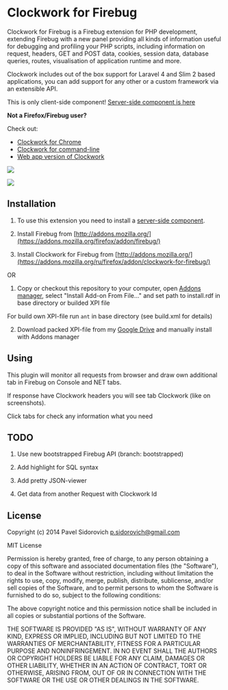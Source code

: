 Clockwork for Firebug
=====================

Clockwork for Firebug is a Firebug extension for PHP development, extending Firebug with a new panel providing all kinds of information useful for debugging and profiling your PHP scripts, including information on request, headers, GET and POST data, cookies, session data, database queries, routes, visualisation of application runtime and more.

Clockwork includes out of the box support for Laravel 4 and Slim 2 based applications, you can add support for any other or a custom framework via an extensible API.

This is only client-side component!
[Server-side component is here](http://github.com/itsgoingd/clockwork)

**Not a Firefox/Firebug user?**

Check out:

- [Clockwork for Chrome](https://github.com/itsgoingd/clockwork-chrome)
- [Clockwork for command-line](https://github.com/ptrofimov/clockwork-cli)
- [Web app version of Clockwork](http://github.com/itsgoingd/clockwork-web)

![](http://s30.postimg.org/hh9qav7kx/clockwork_firebug_timeline.png)

![](http://s30.postimg.org/wjcbaowf5/clockwork_firebug_log.png)

## Installation

1. To use this extension you need to install a [server-side component](http://github.com/itsgoingd/clockwork).

2. Install Firebug from [http://addons.mozilla.org/](https://addons.mozilla.org/firefox/addon/firebug/)

3. Install Clockwork for Firebug from [http://addons.mozilla.org/](https://addons.mozilla.org/ru/firefox/addon/clockwork-for-firebug/)

OR

1. Copy or checkout this repository to your computer, open [Addons manager](about:addons), select "Install Add-on From File..." and set path to install.rdf in base directory or builded XPI file

For build own XPI-file run ```ant``` in base directory (see build.xml for details)

2. Download packed XPI-file from my [Google Drive](https://drive.google.com/file/d/0B0oH5QtMFjKKRGdQNXZ4eWwtQ1k/view?usp=sharing) and manually install with Addons manager

## Using

This plugin will monitor all requests from browser and draw own additional tab in Firebug on Console and NET tabs.
  
If response have Clockwork headers you will see tab Clockwork (like on screenshots).

Click tabs for check any information what you need

## TODO

1. Use new bootstrapped Firebug API (branch: bootstrapped)

2. Add highlight for SQL syntax
 
3. Add pretty JSON-viewer

4. Get data from another Request with Clockwork Id

## License

Copyright (c) 2014 Pavel Sidorovich <p.sidorovich@gmail.com>

MIT License

Permission is hereby granted, free of charge, to any person obtaining
a copy of this software and associated documentation files (the
"Software"), to deal in the Software without restriction, including
without limitation the rights to use, copy, modify, merge, publish,
distribute, sublicense, and/or sell copies of the Software, and to
permit persons to whom the Software is furnished to do so, subject to
the following conditions:

The above copyright notice and this permission notice shall be
included in all copies or substantial portions of the Software.

THE SOFTWARE IS PROVIDED "AS IS", WITHOUT WARRANTY OF ANY KIND,
EXPRESS OR IMPLIED, INCLUDING BUT NOT LIMITED TO THE WARRANTIES OF
MERCHANTABILITY, FITNESS FOR A PARTICULAR PURPOSE AND
NONINFRINGEMENT. IN NO EVENT SHALL THE AUTHORS OR COPYRIGHT HOLDERS BE
LIABLE FOR ANY CLAIM, DAMAGES OR OTHER LIABILITY, WHETHER IN AN ACTION
OF CONTRACT, TORT OR OTHERWISE, ARISING FROM, OUT OF OR IN CONNECTION
WITH THE SOFTWARE OR THE USE OR OTHER DEALINGS IN THE SOFTWARE.

